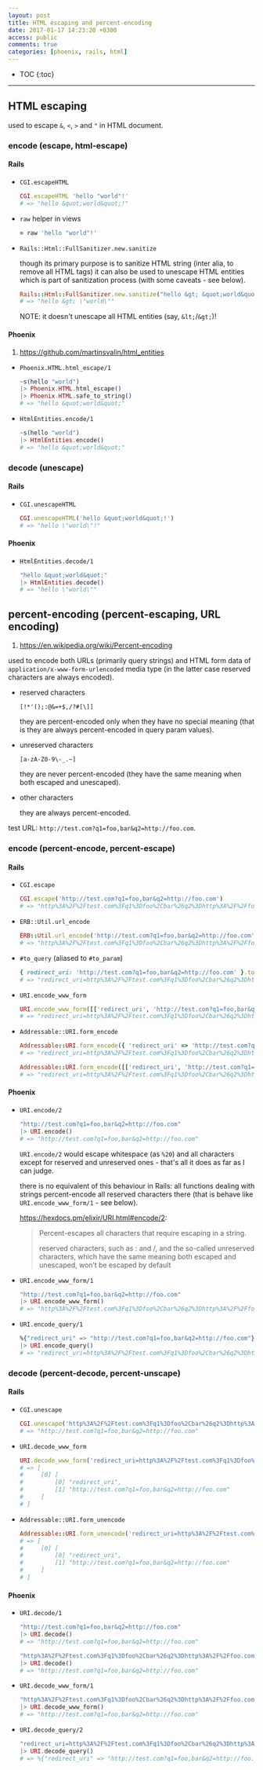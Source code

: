 ```yaml
---
layout: post
title: HTML escaping and percent-encoding
date: 2017-01-17 14:23:20 +0300
access: public
comments: true
categories: [phoenix, rails, html]
---
```


<!-- more -->

* TOC
{:toc}
<hr>

HTML escaping
-------------

used to escape `&`, `<`, `>` and `"` in HTML document.

### encode (escape, html-escape)

#### Rails

- `CGI.escapeHTML`

  ```ruby
  CGI.escapeHTML 'hello "world"!'
  # => "hello &quot;world&quot;!"
  ```

- `raw` helper in views

  ```ruby
  = raw 'hello "world"!'
  ```

- `Rails::Html::FullSanitizer.new.sanitize`

  though its primary purpose is to sanitize HTML string (inter alia,
  to remove all HTML tags) it can also be used to unescape HTML entities
  which is part of sanitization process (with some caveats - see below).

  ```ruby
  Rails::Html::FullSanitizer.new.sanitize("hello &gt; &quot;world&quot;")
  # => "hello &gt; \"world\""
  ```

  NOTE: it doesn't unescape all HTML entities (say, `&lt;`/`&gt;`)!

#### Phoenix

1. <https://github.com/martinsvalin/html_entities>

- `Phoenix.HTML.html_escape/1`

  ```elixir
  ~s(hello "world")
  |> Phoenix.HTML.html_escape()
  |> Phoenix.HTML.safe_to_string()
  # => "hello &quot;world&quot;"
  ```

- `HtmlEntities.encode/1`

  ```elixir
  ~s(hello "world")
  |> HtmlEntities.encode()
  # => "hello &quot;world&quot;"
  ```

### decode (unescape)

#### Rails

- `CGI.unescapeHTML`

  ```ruby
  CGI.unescapeHTML('hello &quot;world&quot;!')
  # => "hello \"world\"!"
  ```

#### Phoenix

- `HtmlEntities.decode/1`

  ```elixir
  "hello &quot;world&quot;"
  |> HtmlEntities.decode()
  # => "hello \"world\""
  ```

percent-encoding (percent-escaping, URL encoding)
-------------------------------------------------

1. <https://en.wikipedia.org/wiki/Percent-encoding>

used to encode both URLs (primarily query strings) and HTML form data
of `application/x-www-form-urlencoded` media type (in the latter case
reserved characters are always encoded).

- reserved characters

  ```
  [!*'();:@&=+$,/?#[\]]
  ```

  they are percent-encoded only when they have no special meaning
  (that is they are always percent-encoded in query param values).

- unreserved characters

  ```
  [a-zA-Z0-9\-_.~]
  ```

  they are never percent-encoded (they have the same meaning when
  both escaped and unescaped).

- other characters

  they are always percent-encoded.

test URL: `http://test.com?q1=foo,bar&q2=http://foo.com`.

### encode (percent-encode, percent-escape)

#### Rails

- `CGI.escape`

  ```ruby
  CGI.escape('http://test.com?q1=foo,bar&q2=http://foo.com')
  # => "http%3A%2F%2Ftest.com%3Fq1%3Dfoo%2Cbar%26q2%3Dhttp%3A%2F%2Ffoo.com"
  ```

- `ERB::Util.url_encode`

  ```ruby
  ERB::Util.url_encode('http://test.com?q1=foo,bar&q2=http://foo.com')
  # => "http%3A%2F%2Ftest.com%3Fq1%3Dfoo%2Cbar%26q2%3Dhttp%3A%2F%2Ffoo.com"
  ```

- `#to_query` (aliased to `#to_param`)

  ```ruby
  { redirect_uri: 'http://test.com?q1=foo,bar&q2=http://foo.com' }.to_query
  # => "redirect_uri=http%3A%2F%2Ftest.com%3Fq1%3Dfoo%2Cbar%26q2%3Dhttp%3A%2F%2Ffoo.com"
  ```

- `URI.encode_www_form`

  ```ruby
  URI.encode_www_form([['redirect_uri', 'http://test.com?q1=foo,bar&q2=http://foo.com']])
  # => "redirect_uri=http%3A%2F%2Ftest.com%3Fq1%3Dfoo%2Cbar%26q2%3Dhttp%3A%2F%2Ffoo.com"
  ```

- `Addressable::URI.form_encode`

  ```ruby
  Addressable::URI.form_encode({ 'redirect_uri' => 'http://test.com?q1=foo,bar&q2=http://foo.com' })
  # => "redirect_uri=http%3A%2F%2Ftest.com%3Fq1%3Dfoo%2Cbar%26q2%3Dhttp%3A%2F%2Ffoo.com"

  Addressable::URI.form_encode([['redirect_uri', 'http://test.com?q1=foo,bar&q2=http://foo.com']])
  # => "redirect_uri=http%3A%2F%2Ftest.com%3Fq1%3Dfoo%2Cbar%26q2%3Dhttp%3A%2F%2Ffoo.com"
  ```

#### Phoenix

- `URI.encode/2`

  ```elixir
  "http://test.com?q1=foo,bar&q2=http://foo.com"
  |> URI.encode()
  # => "http://test.com?q1=foo,bar&q2=http://foo.com"
  ```

  `URI.encode/2` would escape whitespace (as `%20`) and all characters
  except for reserved and unreserved ones - that's all it does as far
  as I can judge.

  there is no equivalent of this behaviour in Rails: all functions
  dealing with strings percent-encode all reserved characters there
  (that is behave like `URI.encode_www_form/1` - see below).

  <https://hexdocs.pm/elixir/URI.html#encode/2>:

  > Percent-escapes all characters that require escaping in a string.
  >
  > reserved characters, such as : and /, and the so-called unreserved
  > characters, which have the same meaning both escaped and unescaped,
  > won’t be escaped by default

- `URI.encode_www_form/1`

  ```elixir
  "http://test.com?q1=foo,bar&q2=http://foo.com"
  |> URI.encode_www_form()
  # => "http%3A%2F%2Ftest.com%3Fq1%3Dfoo%2Cbar%26q2%3Dhttp%3A%2F%2Ffoo.com"
  ```

- `URI.encode_query/1`

  ```elixir
  %{"redirect_uri" => "http://test.com?q1=foo,bar&q2=http://foo.com"}
  |> URI.encode_query()
  # => "redirect_uri=http%3A%2F%2Ftest.com%3Fq1%3Dfoo%2Cbar%26q2%3Dhttp%3A%2F%2Ffoo.com"
  ```

### decode (percent-decode, percent-unscape)

#### Rails

- `CGI.unescape`

  ```ruby
  CGI.unescape('http%3A%2F%2Ftest.com%3Fq1%3Dfoo%2Cbar%26q2%3Dhttp%3A%2F%2Ffoo.com')
  # => "http://test.com?q1=foo,bar&q2=http://foo.com"
  ```

- `URI.decode_www_form`

  ```ruby
  URI.decode_www_form('redirect_uri=http%3A%2F%2Ftest.com%3Fq1%3Dfoo%2Cbar%26q2%3Dhttp%3A%2F%2Ffoo.com')
  # => [
  #     [0] [
  #         [0] "redirect_uri",
  #         [1] "http://test.com?q1=foo,bar&q2=http://foo.com"
  #     ]
  # ]
  ```

- `Addressable::URI.form_unencode`

  ```ruby
  Addressable::URI.form_unencode('redirect_uri=http%3A%2F%2Ftest.com%3Fq1%3Dfoo%2Cbar%26q2%3Dhttp%3A%2F%2Ffoo.com')
  # => [
  #     [0] [
  #         [0] "redirect_uri",
  #         [1] "http://test.com?q1=foo,bar&q2=http://foo.com"
  #     ]
  # ]
  ```

#### Phoenix

- `URI.decode/1`

  ```elixir
  "http://test.com?q1=foo,bar&q2=http://foo.com"
  |> URI.decode()
  # => "http://test.com?q1=foo,bar&q2=http://foo.com"

  "http%3A%2F%2Ftest.com%3Fq1%3Dfoo%2Cbar%26q2%3Dhttp%3A%2F%2Ffoo.com"
  |> URI.decode()
  # => "http://test.com?q1=foo,bar&q2=http://foo.com"
  ```

- `URI.decode_www_form/1`

  ```elixir
  "http%3A%2F%2Ftest.com%3Fq1%3Dfoo%2Cbar%26q2%3Dhttp%3A%2F%2Ffoo.com"
  |> URI.decode_www_form()
  # => "http://test.com?q1=foo,bar&q2=http://foo.com"
  ```

- `URI.decode_query/2`

  ```elixir
  "redirect_uri=http%3A%2F%2Ftest.com%3Fq1%3Dfoo%2Cbar%26q2%3Dhttp%3A%2F%2Ffoo.com"
  |> URI.decode_query()
  # => %{"redirect_uri" => "http://test.com?q1=foo,bar&q2=http://foo.com"}
  ```

